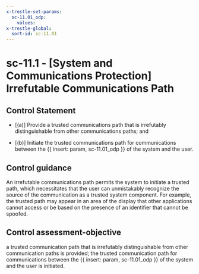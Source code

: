 ```yaml
---
x-trestle-set-params:
  sc-11.01_odp:
    values:
x-trestle-global:
  sort-id: sc-11.01
---
```


# sc-11.1 - \[System and Communications Protection\] Irrefutable Communications Path

## Control Statement

- \[(a)\] Provide a trusted communications path that is irrefutably distinguishable from other communications paths; and

- \[(b)\] Initiate the trusted communications path for communications between the {{ insert: param, sc-11.01_odp }} of the system and the user.

## Control guidance

An irrefutable communications path permits the system to initiate a trusted path, which necessitates that the user can unmistakably recognize the source of the communication as a trusted system component. For example, the trusted path may appear in an area of the display that other applications cannot access or be based on the presence of an identifier that cannot be spoofed.

## Control assessment-objective

a trusted communication path that is irrefutably distinguishable from other communication paths is provided;
the trusted communication path for communications between the {{ insert: param, sc-11.01_odp }} of the system and the user is initiated.
